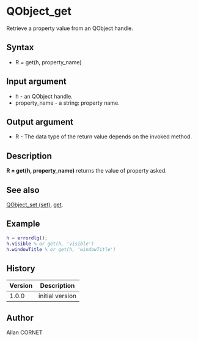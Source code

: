 

# QObject_get

Retrieve a property value from an QObject handle.

## Syntax

- R = get(h, property_name)

## Input argument

 - h - an QObject handle.
 - property_name - a string: property name.

## Output argument

 - R - The data type of the return value depends on the invoked method.

## Description


  <p><b>R = get(h, property_name)</b> returns the value of property asked.</p>


## See also

[QObject_set (set)](QObject_set.html), [get](../handle/get.md).
## Example

```matlab
h = errordlg();
h.visible % or get(h, 'visible')
h.windowTitle % or get(h, 'windowTitle')
```

## History

|Version|Description|
|------|------|
|1.0.0|initial version|


## Author

Allan CORNET



